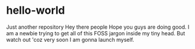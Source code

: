 # hello-world
Just another repository
Hey there people Hope you guys are doing good. I am a newbie trying to get all of this FOSS jargon inside my tiny head. But watch out 'coz very soon I am gonna launch myself.
